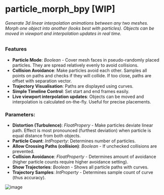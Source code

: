 # particle_morph_bpy [WIP]
###### Generate 3d linear interpolation animations between any two meshes. Morph one object into another (looks best with particles). Objects can be moved in viewport and interpolation updates in real time.

### Features

- **Particle Mode**: *Boolean* - Cover mesh faces in pseudo-randomly placed particles. They are spread relatively evenly to avoid collisions.
- **Collision Avoidance**: Make particles avoid each other. Samples all points on paths and checks if they will collide. If too close, paths are offset with separation vector.
- **Trajectory Visualisation**: Paths are displayed using curves.
- **Simple Timeline Control**: Set start and end frames easily.
- **Live viewport interpolation updates**: Objects can be moved and interpolation is calculated on-the-fly. Useful for precise placements.

### Parameters:

- **Distortion (Turbulence)**: *FloatPropery* - Make particles deviate linear path. Effect is most pronounced (furthest deviation) when particle is equal distance from both objects.
- **Particle Count**: *IntProperty*: Determines number of particles. 
- **Allow Crossing Paths (collision)**: *Boolean* - If unchecked collisions are prevented.
- **Collision Avoidance**: *FloatProperty* - Determines  amount of avoidance (higher particle counts require higher avoidance setting).
- **Show Trajectories**: *Boolean* - Shows all particle paths with curves.
- **Trajectory Samples**: *IntProperty* - Determines sample count of curve (thus accuracy).

![image](https://github.com/user-attachments/assets/322c7ff6-9bc1-472d-bf6c-15ade7458064)
